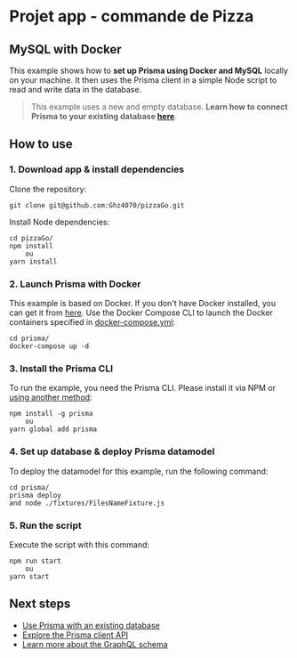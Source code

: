 # Projet app - commande de Pizza
## MySQL with Docker

This example shows how to **set up Prisma using Docker and MySQL** locally on your machine. It then uses the Prisma client in a simple Node script to read and write data in the database.

> This example uses a new and empty database. **Learn how to connect Prisma to your existing database [here](https://www.prisma.io/docs/-a003/)**.

## How to use

### 1. Download app & install dependencies

Clone the repository:

```
git clone git@github.com:Ghz4070/pizzaGo.git 
```

Install Node dependencies:

```
cd pizzaGo/
npm install
	ou
yarn install
```

### 2. Launch Prisma with Docker

This example is based on Docker. If you don't have Docker installed, you can get it from [here](https://store.docker.com/search?type=edition&offering=community). Use the Docker Compose CLI to launch the Docker containers specified in [docker-compose.yml](./back/docker-compose.yml):

```
cd prisma/
docker-compose up -d
```

### 3. Install the Prisma CLI

To run the example, you need the Prisma CLI. Please install it via NPM or [using another method](https://www.prisma.io/docs/prisma-cli-and-configuration/using-the-prisma-cli-alx4/#installation):

```
npm install -g prisma
	ou
yarn global add prisma  
```

### 4. Set up database & deploy Prisma datamodel

To deploy the datamodel for this example, run the following command:

```
cd prisma/
prisma deploy
and node ./fixtures/FilesNameFixture.js
```

### 5. Run the script

Execute the script with this command: 

```
npm run start
	ou 
yarn start
```

## Next steps

- [Use Prisma with an existing database](https://www.prisma.io/docs/-a003/)
- [Explore the Prisma client API](https://www.prisma.io/client/client-javascript)
- [Learn more about the GraphQL schema](https://www.prisma.io/blog/graphql-server-basics-the-schema-ac5e2950214e/)